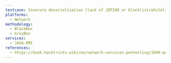 ```yaml
---
testcase: Insecure deserialization (lack of JEP290 or blacklist/whitelist enforcement)
platforms: 
  - Network
methodology: 
  - BlackBox
  - GreyBox
services:
  - JAVA-RMI
references:
  - https://book.hacktricks.wiki/en/network-services-pentesting/1099-pentesting-java-rmi.html
---
```


